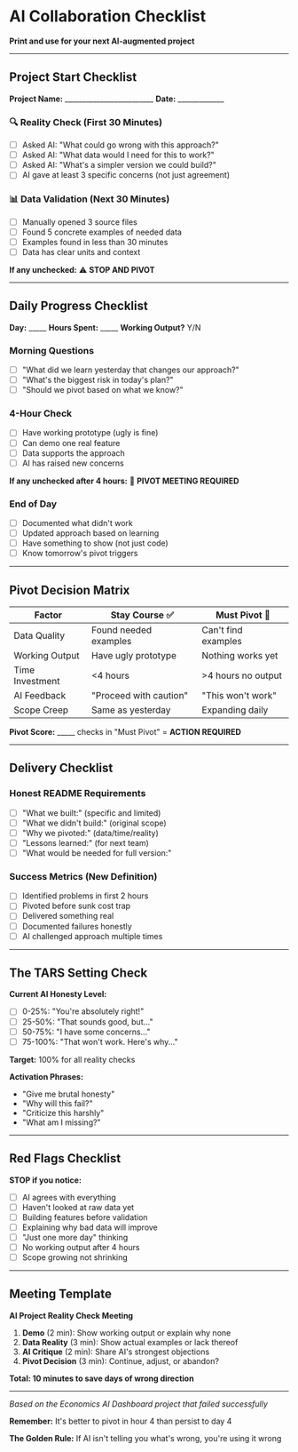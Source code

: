 # AI Collaboration Checklist
**Print and use for your next AI-augmented project**

---

## Project Start Checklist

**Project Name:** _________________________ **Date:** _____________

### 🔍 Reality Check (First 30 Minutes)
- [ ] Asked AI: "What could go wrong with this approach?"
- [ ] Asked AI: "What data would I need for this to work?"
- [ ] Asked AI: "What's a simpler version we could build?"
- [ ] AI gave at least 3 specific concerns (not just agreement)

### 📊 Data Validation (Next 30 Minutes)
- [ ] Manually opened 3 source files
- [ ] Found 5 concrete examples of needed data
- [ ] Examples found in less than 30 minutes
- [ ] Data has clear units and context

**If any unchecked:** ⚠️ **STOP AND PIVOT**

---

## Daily Progress Checklist

**Day:** _____ **Hours Spent:** _____ **Working Output?** Y/N

### Morning Questions
- [ ] "What did we learn yesterday that changes our approach?"
- [ ] "What's the biggest risk in today's plan?"
- [ ] "Should we pivot based on what we know?"

### 4-Hour Check
- [ ] Have working prototype (ugly is fine)
- [ ] Can demo one real feature
- [ ] Data supports the approach
- [ ] AI has raised new concerns

**If any unchecked after 4 hours:** 🔄 **PIVOT MEETING REQUIRED**

### End of Day
- [ ] Documented what didn't work
- [ ] Updated approach based on learning
- [ ] Have something to show (not just code)
- [ ] Know tomorrow's pivot triggers

---

## Pivot Decision Matrix

| Factor | Stay Course ✅ | Must Pivot 🔄 |
|--------|----------------|---------------|
| Data Quality | Found needed examples | Can't find examples |
| Working Output | Have ugly prototype | Nothing works yet |
| Time Investment | <4 hours | >4 hours no output |
| AI Feedback | "Proceed with caution" | "This won't work" |
| Scope Creep | Same as yesterday | Expanding daily |

**Pivot Score:** _____ checks in "Must Pivot" = **ACTION REQUIRED**

---

## Delivery Checklist

### Honest README Requirements
- [ ] "What we built:" (specific and limited)
- [ ] "What we didn't build:" (original scope)  
- [ ] "Why we pivoted:" (data/time/reality)
- [ ] "Lessons learned:" (for next team)
- [ ] "What would be needed for full version:"

### Success Metrics (New Definition)
- [ ] Identified problems in first 2 hours
- [ ] Pivoted before sunk cost trap
- [ ] Delivered something real
- [ ] Documented failures honestly
- [ ] AI challenged approach multiple times

---

## The TARS Setting Check

**Current AI Honesty Level:**
- [ ] 0-25%: "You're absolutely right!"
- [ ] 25-50%: "That sounds good, but..."
- [ ] 50-75%: "I have some concerns..."
- [ ] 75-100%: "That won't work. Here's why..."

**Target:** 100% for all reality checks

**Activation Phrases:**
- "Give me brutal honesty"
- "Why will this fail?"
- "Criticize this harshly"
- "What am I missing?"

---

## Red Flags Checklist

**STOP if you notice:**
- [ ] AI agrees with everything
- [ ] Haven't looked at raw data yet
- [ ] Building features before validation
- [ ] Explaining why bad data will improve
- [ ] "Just one more day" thinking
- [ ] No working output after 4 hours
- [ ] Scope growing not shrinking

---

## Meeting Template

**AI Project Reality Check Meeting**

1. **Demo** (2 min): Show working output or explain why none
2. **Data Reality** (3 min): Show actual examples or lack thereof
3. **AI Critique** (2 min): Share AI's strongest objections
4. **Pivot Decision** (3 min): Continue, adjust, or abandon?

**Total: 10 minutes to save days of wrong direction**

---

*Based on the Economics AI Dashboard project that failed successfully*

**Remember:** It's better to pivot in hour 4 than persist to day 4

**The Golden Rule:** If AI isn't telling you what's wrong, you're using it wrong